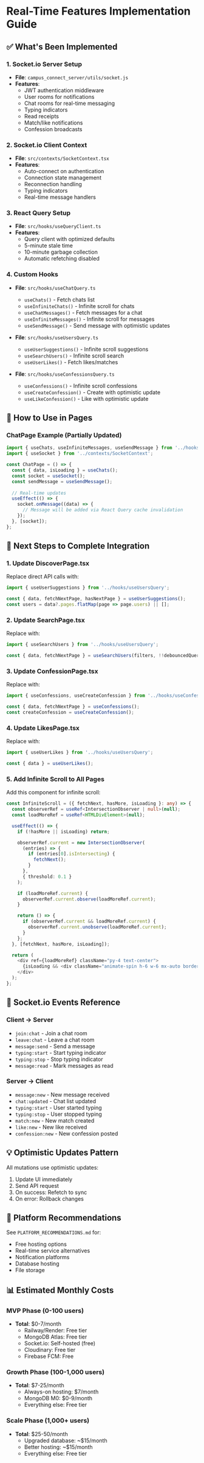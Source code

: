 # Real-Time Features Implementation Guide

## ✅ What's Been Implemented

### 1. Socket.io Server Setup
- **File**: `campus_connect_server/utils/socket.js`
- **Features**:
  - JWT authentication middleware
  - User rooms for notifications
  - Chat rooms for real-time messaging
  - Typing indicators
  - Read receipts
  - Match/like notifications
  - Confession broadcasts

### 2. Socket.io Client Context
- **File**: `src/contexts/SocketContext.tsx`
- **Features**:
  - Auto-connect on authentication
  - Connection state management
  - Reconnection handling
  - Typing indicators
  - Real-time message handlers

### 3. React Query Setup
- **File**: `src/hooks/useQueryClient.ts`
- **Features**:
  - Query client with optimized defaults
  - 5-minute stale time
  - 10-minute garbage collection
  - Automatic refetching disabled

### 4. Custom Hooks
- **File**: `src/hooks/useChatQuery.ts`
  - `useChats()` - Fetch chats list
  - `useInfiniteChats()` - Infinite scroll for chats
  - `useChatMessages()` - Fetch messages for a chat
  - `useInfiniteMessages()` - Infinite scroll for messages
  - `useSendMessage()` - Send message with optimistic updates

- **File**: `src/hooks/useUsersQuery.ts`
  - `useUserSuggestions()` - Infinite scroll suggestions
  - `useSearchUsers()` - Infinite scroll search
  - `useUserLikes()` - Fetch likes/matches

- **File**: `src/hooks/useConfessionsQuery.ts`
  - `useConfessions()` - Infinite scroll confessions
  - `useCreateConfession()` - Create with optimistic update
  - `useLikeConfession()` - Like with optimistic update

## 🔄 How to Use in Pages

### ChatPage Example (Partially Updated)
```typescript
import { useChats, useInfiniteMessages, useSendMessage } from '../hooks/useChatQuery';
import { useSocket } from '../contexts/SocketContext';

const ChatPage = () => {
  const { data, isLoading } = useChats();
  const socket = useSocket();
  const sendMessage = useSendMessage();
  
  // Real-time updates
  useEffect(() => {
    socket.onMessage((data) => {
      // Message will be added via React Query cache invalidation
    });
  }, [socket]);
};
```

## 📝 Next Steps to Complete Integration

### 1. Update DiscoverPage.tsx
Replace direct API calls with:
```typescript
import { useUserSuggestions } from '../hooks/useUsersQuery';

const { data, fetchNextPage, hasNextPage } = useUserSuggestions();
const users = data?.pages.flatMap(page => page.users) || [];
```

### 2. Update SearchPage.tsx
Replace with:
```typescript
import { useSearchUsers } from '../hooks/useUsersQuery';

const { data, fetchNextPage } = useSearchUsers(filters, !!debouncedQuery);
```

### 3. Update ConfessionPage.tsx
Replace with:
```typescript
import { useConfessions, useCreateConfession } from '../hooks/useConfessionsQuery';

const { data, fetchNextPage } = useConfessions();
const createConfession = useCreateConfession();
```

### 4. Update LikesPage.tsx
Replace with:
```typescript
import { useUserLikes } from '../hooks/useUsersQuery';

const { data } = useUserLikes();
```

### 5. Add Infinite Scroll to All Pages

Add this component for infinite scroll:
```typescript
const InfiniteScroll = ({ fetchNext, hasMore, isLoading }: any) => {
  const observerRef = useRef<IntersectionObserver | null>(null);
  const loadMoreRef = useRef<HTMLDivElement>(null);

  useEffect(() => {
    if (!hasMore || isLoading) return;

    observerRef.current = new IntersectionObserver(
      (entries) => {
        if (entries[0].isIntersecting) {
          fetchNext();
        }
      },
      { threshold: 0.1 }
    );

    if (loadMoreRef.current) {
      observerRef.current.observe(loadMoreRef.current);
    }

    return () => {
      if (observerRef.current && loadMoreRef.current) {
        observerRef.current.unobserve(loadMoreRef.current);
      }
    };
  }, [fetchNext, hasMore, isLoading]);

  return (
    <div ref={loadMoreRef} className="py-4 text-center">
      {isLoading && <div className="animate-spin h-6 w-6 mx-auto border-2 border-pink-500"></div>}
    </div>
  );
};
```

## 🔧 Socket.io Events Reference

### Client → Server
- `join:chat` - Join a chat room
- `leave:chat` - Leave a chat room
- `message:send` - Send a message
- `typing:start` - Start typing indicator
- `typing:stop` - Stop typing indicator
- `message:read` - Mark messages as read

### Server → Client
- `message:new` - New message received
- `chat:updated` - Chat list updated
- `typing:start` - User started typing
- `typing:stop` - User stopped typing
- `match:new` - New match created
- `like:new` - New like received
- `confession:new` - New confession posted

## 💡 Optimistic Updates Pattern

All mutations use optimistic updates:
1. Update UI immediately
2. Send API request
3. On success: Refetch to sync
4. On error: Rollback changes

## 🚀 Platform Recommendations

See `PLATFORM_RECOMMENDATIONS.md` for:
- Free hosting options
- Real-time service alternatives
- Notification platforms
- Database hosting
- File storage

## 📊 Estimated Monthly Costs

### MVP Phase (0-100 users)
- **Total**: $0-7/month
  - Railway/Render: Free tier
  - MongoDB Atlas: Free tier
  - Socket.io: Self-hosted (free)
  - Cloudinary: Free tier
  - Firebase FCM: Free

### Growth Phase (100-1,000 users)
- **Total**: $7-25/month
  - Always-on hosting: $7/month
  - MongoDB M0: $0-9/month
  - Everything else: Free tier

### Scale Phase (1,000+ users)
- **Total**: $25-50/month
  - Upgraded database: ~$15/month
  - Better hosting: ~$15/month
  - Everything else: Free tier

